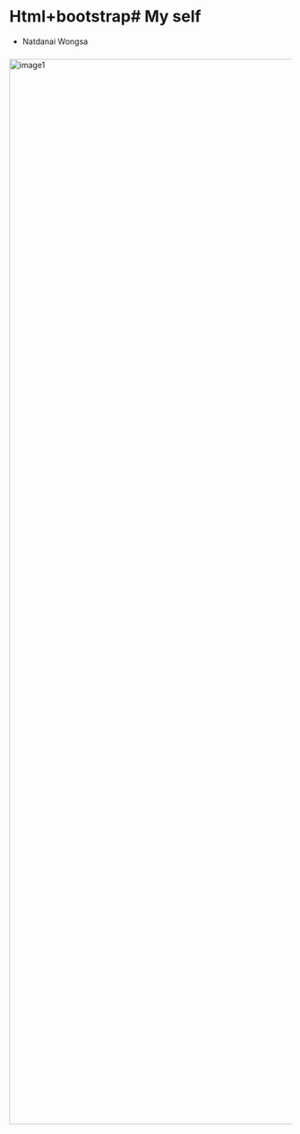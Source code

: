 # Html+bootstrap# My self 
* Natdanai Wongsa

### <ins> </ins> 
<img src="images/img1.png" alt="image1" width="820" height="1900" align="center"/>


